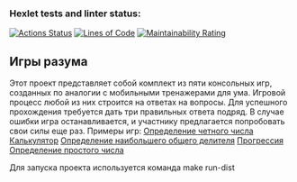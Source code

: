### Hexlet tests and linter status:
[![Actions Status](https://github.com/aseccxz/java-project-61/actions/workflows/hexlet-check.yml/badge.svg)](https://github.com/aseccxz/java-project-61/actions)
[![Lines of Code](https://sonarcloud.io/api/project_badges/measure?project=aseccxz_java-project-61&metric=ncloc)](https://sonarcloud.io/summary/new_code?id=aseccxz_java-project-61)
[![Maintainability Rating](https://sonarcloud.io/api/project_badges/measure?project=aseccxz_java-project-61&metric=sqale_rating)](https://sonarcloud.io/summary/new_code?id=aseccxz_java-project-61)
## Игры разума ##
Этот проект представляет собой комплект из пяти консольных игр, созданных по аналогии с мобильными тренажерами для ума. Игровой процесс любой из них строится на ответах на вопросы. Для успешного прохождения требуется дать три правильных ответа подряд. В случае ошибки игра останавливается, и участнику предлагается попробовать свои силы еще раз.
Примеры игр:
[Определение четного числа](https://asciinema.org/a/Iaff6ukLhja6iQoGAjxWDoeOu)
[Калькулятор](https://asciinema.org/a/88N93aimt7NfYdxmFRtSMhTnb)
[Определение наибольшего общего делителя](https://asciinema.org/a/1FHH1S1pSiaUlHgbpE2ZT1Dhb)
[Прогрессия](https://asciinema.org/a/LTi47kRlWxjvuKXa8lv25CLhR)
[Определение простого числа](https://asciinema.org/a/a6xdZWjGkXJGJS8x3yT8zhCwS)

Для запуска проекта используется команда make run-dist

